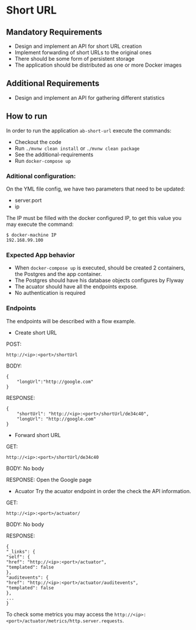 # Short URL

## Mandatory Requirements

- Design and implement an API for short URL creation 
- Implement forwarding of short URLs to the original ones
- There should be some form of persistent storage
- The application should be distributed as one or more Docker images

## Additional Requirements

- Design and implement an API for gathering different statistics

## How to run

In order to run the application `ab-short-url` execute the commands:
* Checkout the code
* Run `./mvnw clean install` or `./mvnw clean package`
* See the additional-requirements
* Run `docker-compose up`

### Aditional configuration:

On the YML file config, we have two parameters that need to be updated:
* server.port
* ip

The IP must be filled with the docker configured IP, to get this value you may execute the command:
```
$ docker-machine IP
192.168.99.100
```

### Expected App behavior
* When `docker-compose up` is executed, should be created 2 containers, the Postgres and the app container.
* The Postgres should have his  database objects configures by Flyway
* The acuator should have all the endpoints expose.
* No authentication is required

### Endpoints
The endpoints will be described with a flow example.

* Create short URL

POST:

```http://<ip>:<port>/shortUrl```

BODY:
```
{
	"longUrl":"http://google.com"
}
```
RESPONSE:
```
{
    "shortUrl": "http://<ip>:<port>/shortUrl/de34c40",
    "longUrl": "http://google.com"
}
```

* Forward short URL

GET:

```
http://<ip>:<port>/shortUrl/de34c40
```
BODY: No body

RESPONSE: Open the Google page

* Acuator
Try the acuator endpoint in order the check the API information. 

GET:

`http://<ip>:<port>/actuator/`

BODY: No body

RESPONSE:
```
{
"_links": {
"self": {
"href": "http://<ip>:<port>/actuator",
"templated": false
},
"auditevents": {
"href": "http://<ip>:<port>/actuator/auditevents",
"templated": false
},
...
}

```
To check some metrics you may access the `http://<ip>:<port>/actuator/metrics/http.server.requests`.
